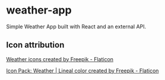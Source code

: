 # weather-app
Simple Weather App built with React and an external API.

## Icon attribution
<a href="https://www.flaticon.com/free-icons/weather" title="weather icons">Weather icons created by Freepik - Flaticon</a>

<a href="https://www.flaticon.com/packs/weather-507" title="weather icons">Icon Pack: Weather | Lineal color created by Freepik - Flaticon</a>
